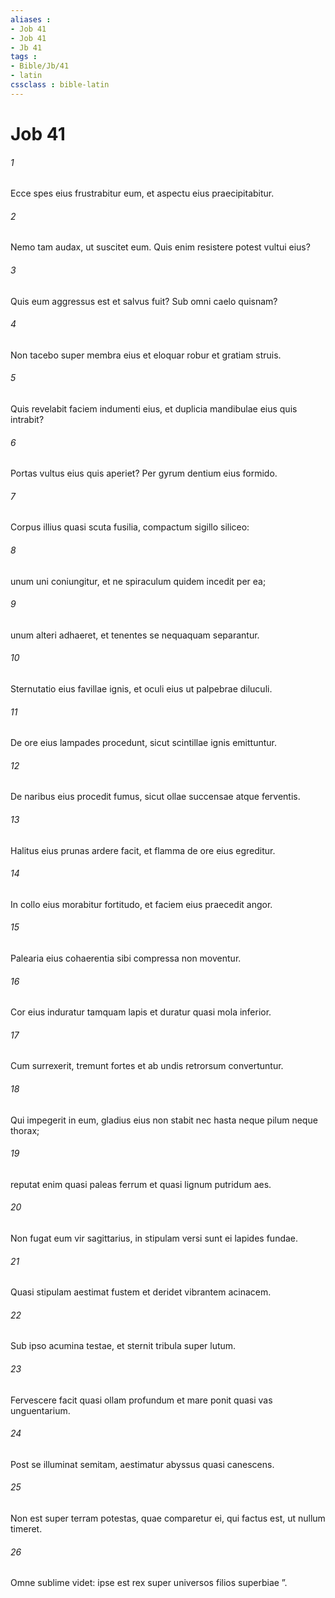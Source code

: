 ```yaml
---
aliases : 
- Job 41
- Job 41
- Jb 41
tags : 
- Bible/Jb/41
- latin
cssclass : bible-latin
---
```


# Job 41

###### 1
Ecce spes eius frustrabitur eum, et aspectu eius praecipitabitur.
###### 2
Nemo tam audax, ut suscitet eum. Quis enim resistere potest vultui eius?
###### 3
Quis eum aggressus est et salvus fuit? Sub omni caelo quisnam?
###### 4
Non tacebo super membra eius et eloquar robur et gratiam struis. 
###### 5
Quis revelabit faciem indumenti eius, et duplicia mandibulae eius quis intrabit?
###### 6
Portas vultus eius quis aperiet? Per gyrum dentium eius formido.
###### 7
Corpus illius quasi scuta fusilia, compactum sigillo siliceo:
###### 8
unum uni coniungitur, et ne spiraculum quidem incedit per ea;
###### 9
unum alteri adhaeret, et tenentes se nequaquam separantur.
###### 10
Sternutatio eius favillae ignis, et oculi eius ut palpebrae diluculi.
###### 11
De ore eius lampades procedunt, sicut scintillae ignis emittuntur.
###### 12
De naribus eius procedit fumus, sicut ollae succensae atque ferventis.
###### 13
Halitus eius prunas ardere facit, et flamma de ore eius egreditur.
###### 14
In collo eius morabitur fortitudo, et faciem eius praecedit angor.
###### 15
Palearia eius cohaerentia sibi compressa non moventur.
###### 16
Cor eius induratur tamquam lapis et duratur quasi mola inferior.
###### 17
Cum surrexerit, tremunt fortes et ab undis retrorsum convertuntur.
###### 18
Qui impegerit in eum, gladius eius non stabit nec hasta neque pilum neque thorax;
###### 19
reputat enim quasi paleas ferrum et quasi lignum putridum aes.
###### 20
Non fugat eum vir sagittarius, in stipulam versi sunt ei lapides fundae.
###### 21
Quasi stipulam aestimat fustem et deridet vibrantem acinacem.
###### 22
Sub ipso acumina testae, et sternit tribula super lutum.
###### 23
Fervescere facit quasi ollam profundum et mare ponit quasi vas unguentarium.
###### 24
Post se illuminat semitam, aestimatur abyssus quasi canescens.
###### 25
Non est super terram potestas, quae comparetur ei, qui factus est, ut nullum timeret.
###### 26
Omne sublime videt: ipse est rex super universos filios superbiae ”.
